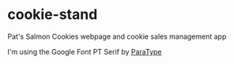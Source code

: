 # cookie-stand
Pat's Salmon Cookies webpage and cookie sales management app

I'm using the Google Font PT Serif by [ParaType](https://plus.google.com/103818481108182425860/about)
